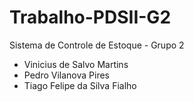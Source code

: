 # Trabalho-PDSII-G2
Sistema de Controle de Estoque - Grupo 2
  - Vinicius de Salvo Martins
  - Pedro Vilanova Pires
  - Tiago Felipe da Silva Fialho
